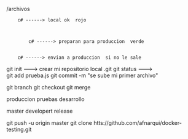 /archivos

	    c# ------> local ok  rojo
 


            c# ------> preparan para produccion  verde


	    c# ------> envian a produccion  si no le sale


git init --->  crear mi repositorio local   .git
git status --->  
git add prueba.js
git commit -m "se sube mi primer archivo"


git branch
git checkout 
git merge




produccion
pruebas
desarrollo


master
developert
release





git push -u origin master
git clone htts://github.com/afnarqui/docker-testing.git
